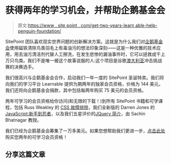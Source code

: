 # 获得两年的学习机会，并帮助企鹅基金会

> 原文:[https://www . site point . com/get-two-years-learn able-help-penguin-foundation/](https://www.sitepoint.com/get-two-years-learnable-help-penguin-foundation/)

SitePoint 团队喜欢现实世界问题的创新解决方案。这就是为什么我们对[企鹅基金会](http://penguinfoundation.org.au/)使用磁铁清除鸟类羽毛上有毒油污的想法印象深刻——这是一种优雅的技术应用，用去油污清洁剂代替人工擦洗，在发生悲惨的漏油事件时，它可以拯救成千上万只鸟类。我们不是唯一被这个故事说服的人:这个项目是谷歌[澳大利亚](https://impactchallenge.withgoogle.com/australia2014/charity/penguin-foundation)冲击挑战赛的决赛选手。

我们很高兴与企鹅基金会合作，启动我们一年一度的 SitePoint 圣诞特卖。我们将向我们的学习平台 Learnable 提供为期两年的独家会员资格，价格为 144 美元，我们还将向企鹅基金会捐款，其中包括每两年购买 75 美元的会员资格。

两年可学习的会员资格给你访问(和无限的下载！)到所有 SitePoint 书籍和可学课程，包括 Russ Weakley 的 [CSS 故障排除](https://learnable.com/courses/css-troubleshooting-in-six-easy-steps-2869)，我们全新版的 Darren Jones 的 [JavaScript:新手到忍者](https://learnable.com/books/javascript-novice-to-ninja)，以及我们五星评价的[JQuery 简介](https://learnable.com/courses/introduction-to-jquery-2884)，由 Sachin Bhatnagar 教授。

我们已经为企鹅基金会筹集了一万多美元。如果您想帮助我们更进一步，[点击此处](https://www.sitepoint.com/premium/library/)购买您两年的可学习会员资格！

## 分享这篇文章